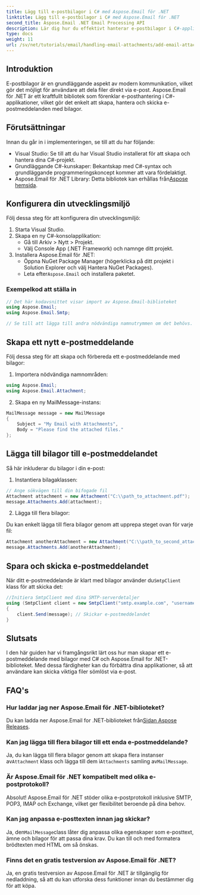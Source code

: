 ```yaml
---
title: Lägg till e-postbilagor i C# med Aspose.Email för .NET
linktitle: Lägg till e-postbilagor i C# med Aspose.Email för .NET
second_title: Aspose.Email .NET Email Processing API
description: Lär dig hur du effektivt hanterar e-postbilagor i C#-applikationer med hjälp av det kraftfulla Aspose.Email for .NET-biblioteket. Den här omfattande guiden täcker installationsprocessen och skapande av e-postmeddelanden.
type: docs
weight: 11
url: /sv/net/tutorials/email/handling-email-attachments/add-email-attachments-in-csharp/
---
```

## Introduktion

E-postbilagor är en grundläggande aspekt av modern kommunikation, vilket gör det möjligt för användare att dela filer direkt via e-post. Aspose.Email för .NET är ett kraftfullt bibliotek som förenklar e-posthantering i C#-applikationer, vilket gör det enkelt att skapa, hantera och skicka e-postmeddelanden med bilagor.

## Förutsättningar

Innan du går in i implementeringen, se till att du har följande:

- Visual Studio: Se till att du har Visual Studio installerat för att skapa och hantera dina C#-projekt.
- Grundläggande C#-kunskaper: Bekantskap med C#-syntax och grundläggande programmeringskoncept kommer att vara fördelaktigt.
-  Aspose.Email för .NET Library: Detta bibliotek kan erhållas från[Aspose hemsida](https://products.aspose.com/email/net).

## Konfigurera din utvecklingsmiljö

Följ dessa steg för att konfigurera din utvecklingsmiljö:

1. Starta Visual Studio.
2. Skapa en ny C#-konsolapplikation:
   - Gå till Arkiv > Nytt > Projekt.
   - Välj Console App (.NET Framework) och namnge ditt projekt.
3. Installera Aspose.Email för .NET:
   - Öppna NuGet Package Manager (högerklicka på ditt projekt i Solution Explorer och välj Hantera NuGet Packages).
   -  Leta efter`Aspose.Email` och installera paketet.

### Exempelkod att ställa in

```csharp
// Det här kodavsnittet visar import av Aspose.Email-biblioteket
using Aspose.Email;
using Aspose.Email.Smtp;

// Se till att lägga till andra nödvändiga namnutrymmen om det behövs.
```

## Skapa ett nytt e-postmeddelande

Följ dessa steg för att skapa och förbereda ett e-postmeddelande med bilagor:

1. Importera nödvändiga namnområden:

```csharp
using Aspose.Email;
using Aspose.Email.Attachment;
```

2. Skapa en ny MailMessage-instans:

```csharp
MailMessage message = new MailMessage
{
    Subject = "My Email with Attachments",
    Body = "Please find the attached files."
};
```

## Lägga till bilagor till e-postmeddelandet

Så här inkluderar du bilagor i din e-post:

1. Instantiera bilagaklassen:

```csharp
// Ange sökvägen till din bifogade fil
Attachment attachment = new Attachment("C:\\path_to_attachment.pdf");
message.Attachments.Add(attachment);
```

2. Lägga till flera bilagor:

Du kan enkelt lägga till flera bilagor genom att upprepa steget ovan för varje fil:

```csharp
Attachment anotherAttachment = new Attachment("C:\\path_to_second_attachment.jpg");
message.Attachments.Add(anotherAttachment);
```

## Spara och skicka e-postmeddelandet

 När ditt e-postmeddelande är klart med bilagor använder du`SmtpClient` klass för att skicka det:

```csharp
//Initiera SmtpClient med dina SMTP-serverdetaljer
using (SmtpClient client = new SmtpClient("smtp.example.com", "username", "password"))
{
    client.Send(message); // Skickar e-postmeddelandet
}
```

## Slutsats

I den här guiden har vi framgångsrikt lärt oss hur man skapar ett e-postmeddelande med bilagor med C# och Aspose.Email for .NET-biblioteket. Med dessa färdigheter kan du förbättra dina applikationer, så att användare kan skicka viktiga filer sömlöst via e-post.

## FAQ's

### Hur laddar jag ner Aspose.Email för .NET-biblioteket?

 Du kan ladda ner Aspose.Email for .NET-biblioteket från[Sidan Aspose Releases](https://releases.aspose.com/email/net/).

### Kan jag lägga till flera bilagor till ett enda e-postmeddelande?

 Ja, du kan lägga till flera bilagor genom att skapa flera instanser av`Attachment` klass och lägga till dem i`Attachments` samling av`MailMessage`.

### Är Aspose.Email för .NET kompatibelt med olika e-postprotokoll?

Absolut! Aspose.Email för .NET stöder olika e-postprotokoll inklusive SMTP, POP3, IMAP och Exchange, vilket ger flexibilitet beroende på dina behov.

### Kan jag anpassa e-posttexten innan jag skickar?

 Ja, den`MailMessage`class låter dig anpassa olika egenskaper som e-posttext, ämne och bilagor för att passa dina krav. Du kan till och med formatera brödtexten med HTML om så önskas.

### Finns det en gratis testversion av Aspose.Email för .NET?

Ja, en gratis testversion av Aspose.Email för .NET är tillgänglig för nedladdning, så att du kan utforska dess funktioner innan du bestämmer dig för att köpa.